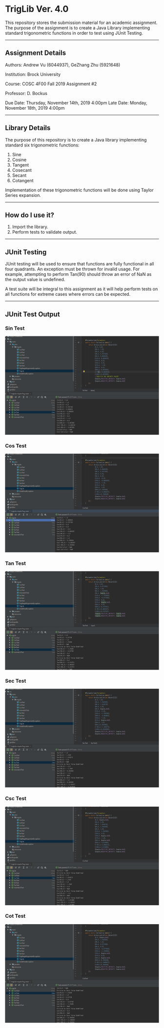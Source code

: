 # TrigLib Ver. 4.0
This repository stores the submission material for an academic assignment. The purpose of the assignment is to create a Java Library implementing standard trigonometric functions in order to test using JUnit Testing.

----

## Assignment Details
Authors: Andrew Vu (6044937), GeZhang Zhu (5921648)

Institution: Brock University

Course: COSC 4F00 Fall 2019 Assignment #2

Professor: D. Bockus

Due Date: Thursday, November 14th, 2019 4:00pm
Late Date: Monday, November 18th, 2019 4:00pm

----

## Library Details
The purpose of this repository is to create a Java library implementing standard six trigonometric functions:
1. Sine
2. Cosine
3. Tangent
4. Cosecant
5. Secant
6. Cotangent

Implementation of these trigonometric functions will be done using Taylor Series expansion.

----

## How do I use it?

1. Import the library.
2. Perform tests to validate output.

----

## JUnit Testing

JUnit testing will be used to ensure that functions are fully functional in all four quadrants. An exception must be thrown for invalid usage. For example, attempting to perform Tan(90) should throw an error of NaN as the output value is undefined.

A test suite will be integral to this assignment as it will help perform tests on all functions for extreme cases where errors can be expected.

----

## JUnit Test Output
### Sin Test
![sin](https://raw.githubusercontent.com/chibiqilin/taylor_series_java/master/output%20screenshot/v4/2019-11-09_21-48-53.png?token=ANOMJW6MCMU4MO5VQWURAMC52C3DG)
### Cos Test
![cos](https://raw.githubusercontent.com/chibiqilin/taylor_series_java/master/output%20screenshot/v4/2019-11-09_21-48-00.png?token=ANOMJW2A4D5OGSLNHJSMI4C52C2Y4)
### Tan Test
![tan](https://raw.githubusercontent.com/chibiqilin/taylor_series_java/master/output%20screenshot/v4/2019-11-09_21-48-58.png?token=ANOMJW3FQBAJTOZNWTGX2XS52C3FK)
### Sec Test
![sec](https://raw.githubusercontent.com/chibiqilin/taylor_series_java/master/output%20screenshot/v4/2019-11-09_21-48-49.png?token=ANOMJW2H4JFZ4SCBMRKEN6K52C3G4)
### Csc Test
![csc](https://raw.githubusercontent.com/chibiqilin/taylor_series_java/master/output%20screenshot/v4/2019-11-09_21-48-13.png?token=ANOMJWYW3Y57FXHZV2CNU4C52C3H4)
### Cot Test
![cot](https://raw.githubusercontent.com/chibiqilin/taylor_series_java/master/output%20screenshot/v4/2019-11-09_21-48-04.png?token=ANOMJW5KXHTHDLPPO2NTSZ252C3JC)
